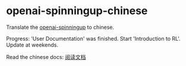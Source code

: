 # openai-spinningup-chinese

Translate the [openai-spinningup](https://spinningup.openai.com/en/latest/index.html) to chinese.

Progress: 'User Documentation' was finished. Start 'Introduction to RL'. Update at weekends.

Read the chinese docs: [阅读文档](https://openai-spinningup-chinese.readthedocs.io/zh_CN/latest/index.html)
